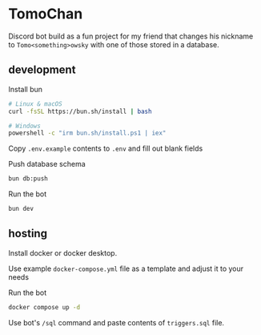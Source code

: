 # TomoChan

Discord bot build as a fun project for my friend that changes his nickname to `Tomo<something>owsky` with one of those stored in a database.

## development

Install bun

```bash
# Linux & macOS
curl -fsSL https://bun.sh/install | bash

# Windows
powershell -c "irm bun.sh/install.ps1 | iex"
```

Copy `.env.example` contents to `.env` and fill out blank fields

Push database schema

```bash
bun db:push
```

Run the bot

```bash
bun dev
```

## hosting

Install docker or docker desktop.

Use example `docker-compose.yml` file as a template and adjust it to your needs

Run the bot

```bash
docker compose up -d
```

Use bot's `/sql` command and paste contents of `triggers.sql` file.